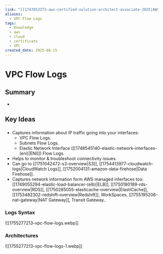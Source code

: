 ```yaml
---
link: "[[1747853373-aws-certified-solution-architect-associate-2025|AWS Certified Solution Architect Associate 2025]]"
aliases:
  - VPC Flow Logs
tags:
  - Knowledge
  - aws
  - cloud
  - certificate
  - VPC
created_date: 2025-08-15
---
```

# VPC Flow Logs
## Summary
- 
## Key Ideas
### 
- Captures information about IP traffic going into your interfaces:
	- VPC Flow Logs.
	- Subnets Flow Logs.
	- Elastic Network Interface ([[1748545140-elastic-network-interfaces-(eni)|ENI]]) Flow Logs.
- Helps to monitor & troubleshoot connectivity issues.
- Can go to [[1751042472-s3-overview|S3]], [[1754413977-cloudwatch-logs|CloudWatch Logs]], [[1752004131-amazon-data-firehose|Data Firehose]].
- Captures network information form AWS managed interfaces too: [[1749055294-elastic-load-balancer-(elb)|ELB]], [[1750180189-rds-overview|RDS]], [[1750285055-elasticache-overview|ElastiCache]], [[1753482302-redshift-overview|Redshift]], WorkSpaces, [[1755195206-nat-gateway|NAT Gateway]], Transit Gateway..
### Logs Syntax
![[1755277213-vpc-flow-logs.webp]]

### Architectures
![[1755277213-vpc-flow-logs-1.webp]]


